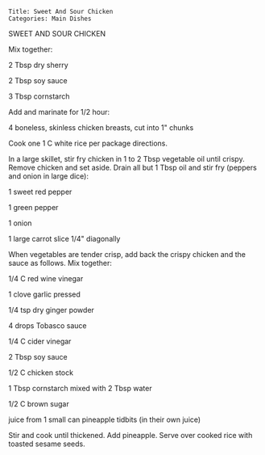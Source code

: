 ~~~ recipe-info
Title: Sweet And Sour Chicken
Categories: Main Dishes
~~~

SWEET AND SOUR CHICKEN

Mix together:

2 Tbsp dry sherry

2 Tbsp soy sauce

3 Tbsp cornstarch

Add and marinate for  1/2 hour:

4 boneless, skinless chicken breasts, cut into 1" chunks

Cook one 1 C white rice per package directions.

In a large skillet, stir fry chicken in 1 to 2 Tbsp vegetable oil until crispy.  Remove chicken and
set aside.  Drain all but 1 Tbsp oil and stir fry (peppers and onion in large dice):

1 sweet red pepper

1 green pepper

1 onion

1 large carrot slice 1/4" diagonally

When vegetables are tender crisp, add back the crispy chicken and the sauce as follows.  Mix
together:

1/4 C red wine vinegar

1 clove garlic pressed

1/4 tsp dry ginger powder

4 drops Tobasco sauce

1/4 C cider vinegar

2 Tbsp soy sauce

1/2 C chicken stock

1 Tbsp cornstarch mixed with 2 Tbsp water

1/2 C brown sugar

juice from 1 small can pineapple tidbits (in their own juice)

Stir and cook until thickened.  Add pineapple.  Serve over cooked rice with toasted sesame seeds.
